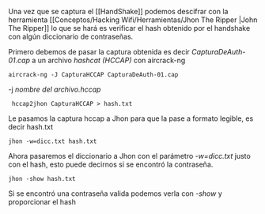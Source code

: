 Una vez que se captura el [[HandShake]] podemos descifrar con la herramienta [[Conceptos/Hacking Wifi/Herramientas/Jhon The Ripper |John The Ripper]] lo que se hará es verificar el hash obtenido por el handshake con algún diccionario de contraseñas.

Primero debemos de pasar la captura obtenida es decir *CapturaDeAuth-01.cap* a un archivo *hashcat (HCCAP)* con aircrack-ng 

	aircrack-ng -J CapturaHCCAP CapturaDeAuth-01.cap
-j *nombre del archivo.hccap*

	 hccap2jhon CapturaHCCAP > hash.txt
Le pasamos la captura hccap a Jhon para que la pase a formato legible, es decir hash.txt

	jhon -w=dicc.txt hash.txt
Ahora pasaremos el diccionario a Jhon con el parámetro *-w=dicc.txt* justo con el hash, esto puede decirnos si se encontró la contraseña.

	jhon -show hash.txt
Si se encontró una contraseña valida podemos verla con *-show* y proporcionar el hash

